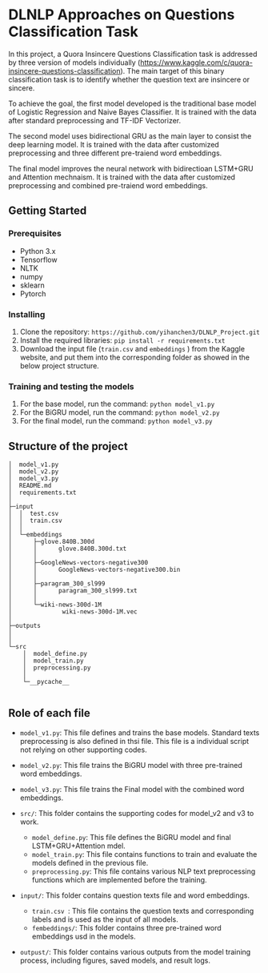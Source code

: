 # DLNLP Approaches on Questions Classification Task 

In this project, a Quora Insincere Questions Classification task is addressed by three version of models individually (https://www.kaggle.com/c/quora-insincere-questions-classification). The main target of this binary classification task is to identify whether the question text are insincere or sincere. 

To achieve the goal, the first model developed is the traditional base model of Logistic Regression and Naive Bayes Classifier. It is trained with the data after standard preprocessing and TF-IDF Vectorizer.

The second model uses bidirectional GRU as the main layer to consist the deep learning model. It is trained with the data after customized preprocessing and three different pre-traiend word embeddings.

The final model improves the neural network with bidirectioan LSTM+GRU and Attention mechnaism. It is trained with the data after customized preprocessing and combined pre-traiend word embeddings.

## Getting Started

### Prerequisites

* Python 3.x
* Tensorflow
* NLTK
* numpy
* sklearn
* Pytorch

### Installing

1. Clone the repository:  `https://github.com/yihanchen3/DLNLP_Project.git`
2. Install the required libraries:  `pip install -r requirements.txt`
3. Download the input file (`train.csv` and `embeddings` ) from the Kaggle website, and put them into the corresponding folder as showed in the below project structure.

### Training and testing the models

1. For the base model, run the command: `python model_v1.py`
2. For the BiGRU model, run the command: `python model_v2.py`
3. For the final model, run the command: `python model_v3.py`

## Structure of the project

```
│  model_v1.py
│  model_v2.py
│  model_v3.py
│  README.md
│  requirements.txt
│  
├─input
│  │  test.csv
│  │  train.csv
│  │  
│  └─embeddings
│      ├─glove.840B.300d
│      │      glove.840B.300d.txt
│      │  
│      ├─GoogleNews-vectors-negative300
│      │      GoogleNews-vectors-negative300.bin
│      │  
│      ├─paragram_300_sl999
│      │      paragram_300_sl999.txt
│      │  
│      └─wiki-news-300d-1M
│              wiki-news-300d-1M.vec
│        
├─outputs
│
│  
└─src
    │  model_define.py
    │  model_train.py
    │  preprocessing.py
    │  
    └─__pycache__
      
```


## Role of each file

- `model_v1.py`: This file defines and trains the base models. Standard texts preprocessing is also defined in thsi file. This file  is a individual script not relying on other supporting codes.
- `model_v2.py`: This file trains the BiGRU model with three pre-trained word embeddings.
- `model_v3.py`: This file trains the Final model with the combined word embeddings.
- `src/`: This folder contains the supporting codes for model_v2 and v3 to work.

  - `model_define.py`: This file defines the BiGRU model and final LSTM+GRU+Attention mdel.
  - `model_train.py`: This file contains functions to train and evaluate the models defined in the previous file.
  - `preprocessing.py`: This file contains various NLP text preprocessing functions which are implemented before the training.
- `input/`: This folder contains question texts file and word embeddings.

  - `train.csv `: This file contains the question texts and corresponding labels and is used as the input of all models.
  - `fembeddings/`: This folder contains three pre-trained word embeddings usd in the models.
- `outpust/`: This folder contains various outputs from the model training process, including figures, saved models, and result logs.
